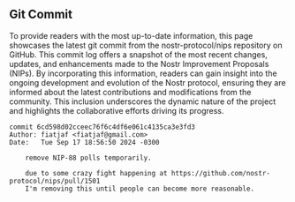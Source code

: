 ## Git Commit
To provide readers with the most up-to-date information, this page showcases the latest git commit from the nostr-protocol/nips repository on GitHub. This commit log offers a snapshot of the most recent changes, updates, and enhancements made to the Nostr Improvement Proposals (NIPs). By incorporating this information, readers can gain insight into the ongoing development and evolution of the Nostr protocol, ensuring they are informed about the latest contributions and modifications from the community. This inclusion underscores the dynamic nature of the project and highlights the collaborative efforts driving its progress.

```shell
commit 6cd598d02cceec76f6c4df6e061c4135ca3e3fd3
Author: fiatjaf <fiatjaf@gmail.com>
Date:   Tue Sep 17 18:56:50 2024 -0300

    remove NIP-88 polls temporarily.
    
    due to some crazy fight happening at https://github.com/nostr-protocol/nips/pull/1501
    I'm removing this until people can become more reasonable.
```
